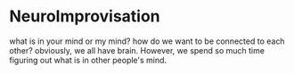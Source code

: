 # NeuroImprovisation
what is in your mind or my mind? how do we want to be connected to each other?
obviously, we all have brain. However, we spend so much time figuring out what is in other people's mind.

